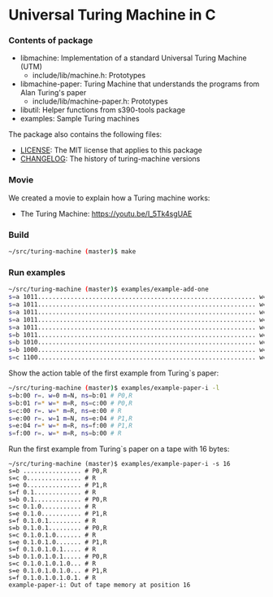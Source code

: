 # Universal Turing Machine in C

### Contents of package

- libmachine: Implementation of a standard Universal Turing Machine (UTM)
  - include/lib/machine.h: Prototypes
- libmachine-paper: Turing Machine that understands the programs from Alan Turing's paper
  - include/lib/machine-paper.h: Prototypes
- libutil: Helper functions from s390-tools package
- examples: Sample Turing machines

The package also contains the following files:

 * [LICENSE](LICENSE): The MIT license that applies to this package
 * [CHANGELOG](CHANGELOG.md): The history of turing-machine versions

### Movie

We created a movie to explain how a Turing machine works:

- The Turing Machine: https://youtu.be/I_5Tk4sgUAE

### Build

```bash
~/src/turing-machine (master)$ make
```

### Run examples

```bash
~/src/turing-machine (master)$ examples/example-add-one
s=a 1011............................................................ w=1 m=R s=a # Skip 1s
s=a 1011............................................................ w=0 m=R s=a # Skip 0s
s=a 1011............................................................ w=1 m=R s=a # Skip 1s
s=a 1011............................................................ w=1 m=R s=a # Skip 1s
s=a 1011............................................................ w=. m=L s=b # Found blank
s=b 1011............................................................ w=0 m=L s=b # 1 + 1 = 0 + carry
s=b 1010............................................................ w=0 m=L s=b # 1 + 1 = 0 + carry
s=b 1000............................................................ w=1 m=L s=c # 0 + 1 = 1 > done
s=c 1100............................................................ w=* m=N s=- # Accpeting state
```

Show the action table of the first example from Turing`s paper:


```bash
~/src/turing-machine (master)$ examples/example-paper-i -l
s=b:00 r=. w=0 m=N, ns=b:01 # P0,R
s=b:01 r=* w=* m=R, ns=c:00 # P0,R
s=c:00 r=. w=* m=R, ns=e:00 # R
s=e:00 r=. w=1 m=N, ns=e:04 # P1,R
s=e:04 r=* w=* m=R, ns=f:00 # P1,R
s=f:00 r=. w=* m=R, ns=b:00 # R
```

Run the first example from Turing`s paper on a tape with 16 bytes:


```
~/src/turing-machine (master)$ examples/example-paper-i -s 16
s=b ................ # P0,R
s=c 0............... # R
s=e 0............... # P1,R
s=f 0.1............. # R
s=b 0.1............. # P0,R
s=c 0.1.0........... # R
s=e 0.1.0........... # P1,R
s=f 0.1.0.1......... # R
s=b 0.1.0.1......... # P0,R
s=c 0.1.0.1.0....... # R
s=e 0.1.0.1.0....... # P1,R
s=f 0.1.0.1.0.1..... # R
s=b 0.1.0.1.0.1..... # P0,R
s=c 0.1.0.1.0.1.0... # R
s=e 0.1.0.1.0.1.0... # P1,R
s=f 0.1.0.1.0.1.0.1. # R
example-paper-i: Out of tape memory at position 16
```
